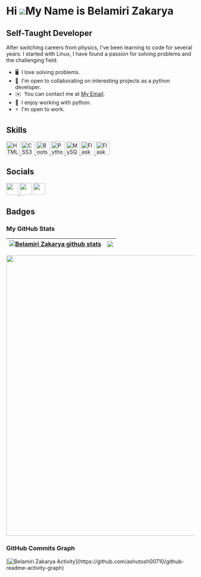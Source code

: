 Hi ![](https://user-images.githubusercontent.com/18350557/176309783-0785949b-9127-417c-8b55-ab5a4333674e.gif)My Name is Belamiri Zakarya
========================================================================================================================================

Self-Taught Developer
-----------------------------

After switching careers from physics, I've been learning to code for several years. I started with Linux, I have found a passion for solving problems and the challenging field.

*   🖥️  I love solving problems.
*   🤝  I'm open to collaborating on interesting projects as a python developer.
*   ✉️  You can contact me at [My Email](mailto:kakaa2993@gmail.com).
*   🚀  I enjoy working with python.
*   ⚡  I'm open to work.


## Skills

<div align="left">
  <a href="https://developer.mozilla.org/en-US/docs/Glossary/HTML5" target="_blank" rel="noreferrer">
    <img src="https://cdn.jsdelivr.net/gh/devicons/devicon/icons/html5/html5-original.svg" width="36" height="36" alt="HTML5" />
  </a>
  <a href="https://www.w3.org/TR/CSS/#css" target="_blank" rel="noreferrer">
    <img src="https://cdn.jsdelivr.net/gh/devicons/devicon/icons/css3/css3-original.svg" width="36" height="36" alt="CSS3" />
  </a>
  </a>
  <a href="https://getbootstrap.com/" target="_blank" rel="noreferrer">
    <img src="https://cdn.jsdelivr.net/gh/devicons/devicon/icons/bootstrap/bootstrap-original.svg" width="36" height="36" alt="Bootstrap" />
  </a>
  <a href="https://www.python.org/" target="_blank" rel="noreferrer">
    <img src="https://cdn.jsdelivr.net/gh/devicons/devicon/icons/python/python-original.svg" width="36" height="36" alt="Python" />
  <a href="https://www.mysql.com/" target="_blank" rel="noreferrer">
    <img src="https://cdn.jsdelivr.net/gh/devicons/devicon/icons/mysql/mysql-original.svg" width="36" height="36" alt="MySQL" />
  </a>
  <a href="https://flask.palletsprojects.com/en/2.0.x/" target="_blank" rel="noreferrer">
    <img src="https://cdn.jsdelivr.net/gh/devicons/devicon/icons/flask/flask-original.svg" width="36" height="36" alt="Flask" />
  </a>
  <a href="https://git-scm.com/" target="_blank" rel="noreferrer">
    <img src="https://cdn.jsdelivr.net/gh/devicons/devicon/icons/git/git-original.svg" width="36" height="36" alt="Flask" />
  </a>                                                                                                                      
</div>

## Socials

<p align="left"> <a href="https://www.github.com/kakaa2993" target="_blank" rel="noreferrer"><img src="https://cdn.jsdelivr.net/gh/devicons/devicon/icons/github/github-original.svg" width="32" height="32" />
</a>  <a href="https://www.linkedin.com/in/belamiri-zakarya/" target="_blank" rel="noreferrer"><img src="https://cdn.jsdelivr.net/gh/devicons/devicon/icons/linkedin/linkedin-original.svg" width="32" height="32" /></a> <a href="https://www.twitter.com/ZakaryaBelamiri" target="_blank" rel="noreferrer"><img src="https://cdn.jsdelivr.net/gh/devicons/devicon/icons/twitter/twitter-original.svg" width="32" height="32" /></a></p>

## Badges

### My GitHub Stats

| <a href="https://github.com/kakaa2993/github-readme-stats"><img align="center" src="https://github-readme-stats.vercel.app/api?username=kakaa2993&show_icons=true&include_all_commits=true&theme=buefy&hide_border=true" alt="Belamiri Zakarya github stats" /></a> | <a href="https://github.com/kakaa2933/github-readme-stats"><img align="center" src="https://github-readme-stats.vercel.app/api/top-langs/?username=kakaa2993&layout=compact&theme=buefy&hide_border=true" /></a> |
| ------------- | ------------- |

 <div align="center">
    <img width='750' src="https://github-readme-streak-stats.herokuapp.com/?user=kakaa2993&stroke=D0C9C0&background=ffffff&ring=7A5FD9&fire=7A5FD9&currStreakNum=FB2576&currStreakLabel=FB2576&sideNums=7A5FD9&sideLabels=7A5FD9&dates=000000&hide_border=false" />
</div>

### GitHub Commits Graph

[![Belamiri Zakarya Activity](https://github-readme-activity-graph.cyclic.app/graph?username=kakaa2993&theme=tokyo-night&stroke=ffffff&background=1c1917&ring=810CA8&fire=810CA8&currStreakNum=ffffff&currStreakLabel=810CA8&sideNums=ffffff&sideLabels=ffffff&dates=ffffff&hide_border=true")](https://github.com/ashutosh00710/github-readme-activity-graph)

